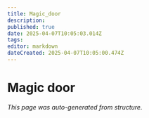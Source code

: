 ```yaml
---
title: Magic_door
description: 
published: true
date: 2025-04-07T10:05:03.014Z
tags: 
editor: markdown
dateCreated: 2025-04-07T10:05:00.474Z
---
```


# Magic door

*This page was auto-generated from structure.*